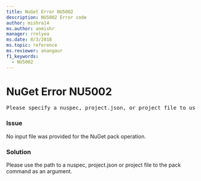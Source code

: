 ```yaml
---
title: NuGet Error NU5002
description: NU5002 Error code
author: mishra14
ms.author: anmishr
manager: rrelyea
ms.date: 8/3/2018
ms.topic: reference
ms.reviewer: anangaur
f1_keywords:
  - NU5002
---
```


# NuGet Error NU5002
<pre>Please specify a nuspec, project.json, or project file to use.</pre>

### Issue

No input file was provided for the NuGet pack operation.


### Solution

Please use the path to a nuspec, project.json or project file to the pack command as an argument.

